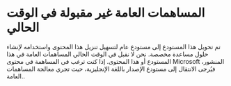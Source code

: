 # المساهمات العامة غير مقبولة في الوقت الحالي

تم تحويل هذا المستودع إلى مستودع عام لتسهيل تنزيل هذا المحتوى واستخدامه لإنشاء حلول مساعدة مخصصة.
نحن لا نقبل في الوقت الحالي المساهمات العامة في هذا المستودع أو هذا المحتوى.
إذا كنت ترغب في المساهمة في محتوى Microsoft المنشور، فيُرجى الانتقال إلى مستودع الإصدار باللغة الإنجليزية، حيث تجري معالجة المساهمات العامة..

